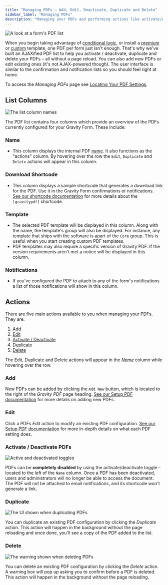 ```yaml
---
title: "Managing PDFs – Add, Edit, Deactivate, Duplicate and Delete"
sidebar_label: "Managing PDFs"
description: "Managing your PDFs and performing actions like activate/deactivate, duplicate and deleting is a breeze – and it all can be done without a page reload!"
---
```


![A look at a form's PDF list](https://resources.gravitypdf.com/uploads/2015/10/pdf-list.png) 

When you begin taking advantage of [conditional logic](setup-pdf.md#conditional-logic), or install a [premium](https://gravitypdf.com/shop/) or [custom](https://gravitypdf.com/integration-services/) template, one PDF per form just isn't enough. That's why we've built an AJAXified PDF list to help you activate / deactivate, duplicate and delete your PDFs – all without a page reload. You can also add new PDFs or edit existing ones (it's not AJAX-powered though). The user interface is similar to the confirmation and notification lists so you should feel right at home. 

To access the *Managing PDFs* page see [Locating Your PDF Settings](setup-pdf.md#locating-pdf-settings).

## List Columns 

![The list column names](https://resources.gravitypdf.com/uploads/2015/10/column-list.png) 

The PDF list contains four columns which provide an overview of the PDFs currently configured for your Gravity Form. These include:

### Name 
* This column displays the internal PDF [name](setup-pdf.md#name). It also functions as the "actions" column. By hovering over the row the `Edit`, `Duplicate` and `Delete` actions will appear in this column.

### Download Shortcode 
* This column displays a sample shortcode that generates a download link for the PDF. Use it in the Gravity Form confirmations or notifications. [See our shortcode documentation](shortcodes.md) for more details about the `[gravitypdf]` shortcode.

### Template 
* The selected PDF template will be displayed in this column. Along with the name, the template's group will also be displayed. For instance, any template that ships with the software is apart of the `Core` group. This is useful when you start creating custom PDF templates.
* PDF templates may also require a specific version of Gravity PDF. If the version requirements aren't met a notice will be displayed in this column.

### Notifications
* If you've configured the PDF to attach to any of the form's notifications a list of those notifications will show in this column.

## Actions 

There are five main actions available to you when managing your PDFs. They are:

1.  [Add](#add)
2.  [Edit](#edit)
3.  [Activate / Deactivate](#activate--deactivate-pdfs)
4.  [Duplicate](#duplicate)
5.  [Delete](#delete)

The Edit, Duplicate and Delete actions will appear in the [*Name*](#name) column while hovering over the row.

### Add 

New PDFs can be added by clicking the `Add New` button, which is located to the right of the *Gravity PDF* page heading. [See our Setup PDF documentation](setup-pdf.md) for more details on adding new PDFs.

### Edit 

Click a PDFs *Edit* action to modify an existing PDF configuration. [See our Setup PDF documentation](setup-pdf.md) for more in-depth details on what each PDF setting does.

### Activate / Deactivate PDFs 

![Active and deactivated toggles](https://resources.gravitypdf.com/uploads/2015/10/toggles.png) 

PDFs can be **completely disabled** by using the activate/deactivate toggle – located to the left of the `Name` column. Once a PDF has been deactivated, users and administrators will no longer be able to access the document. The PDF will not be attached to email notifications, and its shortcode won't generate a link.

### Duplicate 

![The UI shown when duplicating PDFs](https://resources.gravitypdf.com/uploads/2015/10/duplcate.png) 

You can duplicate an existing PDF configuration by clicking the *Duplicate* action. This action will happen in the background without the page reloading and once done, you'll see a copy of the PDF added to the list.

### Delete 

![The warning shown when deleting PDFs](https://resources.gravitypdf.com/uploads/2015/10/delete.png) 

You can delete an existing PDF configuration by clicking the *Delete* action. A warning box will pop up asking you to confirm before a PDF is deleted. This action will happen in the background without the page reloading.
